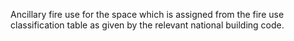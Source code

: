 ﻿Ancillary fire use for the space which is assigned from the fire use classification table as given by the relevant national building code.